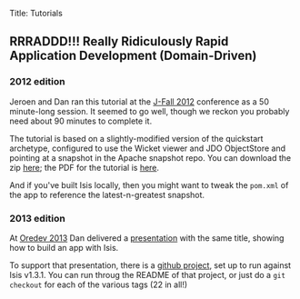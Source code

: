 Title: Tutorials

## RRRADDD!!! Really Ridiculously Rapid Application Development (Domain-Driven)

### 2012 edition

Jeroen and Dan ran this tutorial at the [J-Fall 2012](http://www.nljug.org/jfall/) conference as a 50 minute-long session.  It seemed to go well, though we reckon you probably need about 90 minutes to complete it.

The tutorial is based on a slightly-modified version of the quickstart archetype, configured to use the Wicket viewer and JDO ObjectStore and pointing at a snapshot in the Apache snapshot repo.  You can download the zip [here](resources/rrraddd/myapp.zip); the PDF for the tutorial is [here](resources/rrraddd/RRRADD%20lab.v0.5.pdf).

And if you've built Isis locally, then you might want to tweak the `pom.xml` of the app to reference the latest-n-greatest snapshot.


### 2013 edition

At [Oredev 2013](http://oredev.org/2013) Dan delivered a [presentation](http://oredev.org/2013/wed-fri-conference/rrraddd-ridiculously-rapid-domain-driven-and-restful-apps-with-apache-isis) with the same title, showing how to build an app with Isis.

To support that presentation, there is a [github project](https://github.com/danhaywood/rrraddd-isis-131), set up to run against Isis v1.3.1.  You can run throug the README of that project, or just do a `git checkout` for each of the various tags (22 in all!)

